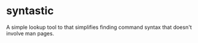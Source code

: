 # syntastic
A simple lookup tool to that simplifies finding command syntax that doesn't involve man pages. 
